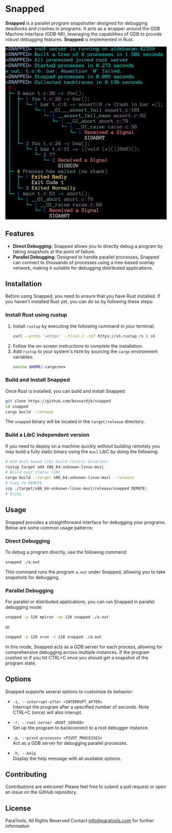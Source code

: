 # Snapped

**Snapped** is a parallel program snapshotter designed for debugging deadlocks and crashes in programs. It acts as a wrapper around the GDB Machine Interface (GDB-MI), leveraging the capabilities of GDB to provide robust debugging features. **Snapped** is implemented in Rust.

![Sample output of Snapped](doc/sample.png)

## Features

- **Direct Debugging:** Snapped allows you to directly debug a program by taking snapshots at the point of failure.
- **Parallel Debugging:** Designed to handle parallel processes, Snapped can connect to thousands of processes using a tree-based overlay network, making it suitable for debugging distributed applications.

## Installation

Before using Snapped, you need to ensure that you have Rust installed. If you haven't installed Rust yet, you can do so by following these steps:

### Install Rust using rustup

1. Install `rustup` by executing the following command in your terminal:
    ```sh
    curl --proto '=https' --tlsv1.2 -sSf https://sh.rustup.rs | sh
    ```
2. Follow the on-screen instructions to complete the installation.
3. Add `rustup` to your system's `PATH` by sourcing the `cargo` environment variables:
    ```sh
    source $HOME/.cargo/env
    ```

### Build and Install Snapped

Once Rust is installed, you can build and install Snapped:

```sh
git clone https://github.com/besnardjb/snapped
cd snapped
cargo build --release
```

The `snapped` binary will be located in the `target/release` directory.

### Build a LibC independent version

If you need to deploy on a machine quickly without building remotely you may build a fully static binary using the `musl` LibC by doing the following:


```bash
# Add musl based libc build (static binaries)
rustup target add x86_64-unknown-linux-musl
# Build over static libc
cargo build --target x86_64-unknown-linux-musl --release
# Copy to REMOTE
scp ./target/x86_64-unknown-linux-musl/release/snapped REMOTE:
# Enjoy
```

## Usage

Snapped provides a straightforward interface for debugging your programs. Below are some common usage patterns:

### Direct Debugging

To debug a program directly, use the following command:

```sh
snapped ./a.out
```

This command runs the program `a.out` under Snapped, allowing you to take snapshots for debugging.

### Parallel Debugging

For parallel or distributed applications, you can run Snapped in parallel debugging mode:

```sh
snapped -p 128 mpirun -np 128 snapped ./a.out
```

or

```sh
snapped -p 128 srun -n 128 snapped ./a.out
```

In this mode, Snapped acts as a GDB server for each process, allowing for comprehensive debugging across multiple instances.
If the program crashes or if you hit CTRL+C once you should get a snapshot of the program state.

## Options

Snapped supports several options to customize its behavior:

- `-i, --interrupt-after <INTERRUPT_AFTER>`  
  Interrupt the program after a specified number of seconds. Note CTRL+C (once) will also interupt.
  
- `-r, --root-server <ROOT_SERVER>`  
  Set up the program to backconnect to a root debugger instance.
  
- `-p, --pivot-processes <PIVOT_PROCESSES>`  
  Act as a GDB server for debugging parallel processes.

- `-h, --help`  
  Display the help message with all available options.

## Contributing

Contributions are welcome! Please feel free to submit a pull request or open an issue on the GitHub repository.

## License

ParaTools, All Rights Reserved
Contact info@paratools.com for further information
